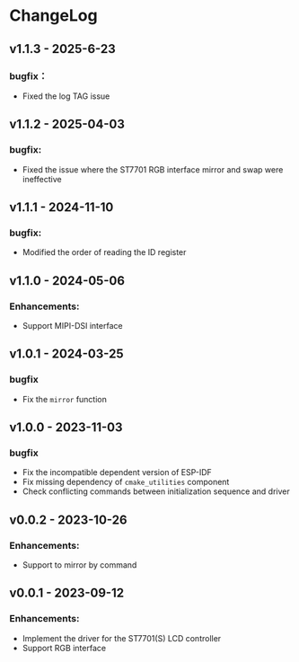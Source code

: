 # ChangeLog

## v1.1.3 - 2025-6-23

### bugfix：

*  Fixed the log TAG issue

## v1.1.2 - 2025-04-03

### bugfix:

* Fixed the issue where the ST7701 RGB interface mirror and swap were ineffective

## v1.1.1 - 2024-11-10

### bugfix:

* Modified the order of reading the ID register

## v1.1.0 - 2024-05-06

### Enhancements:

* Support MIPI-DSI interface

## v1.0.1 - 2024-03-25

### bugfix

* Fix the `mirror` function

## v1.0.0 - 2023-11-03

### bugfix

* Fix the incompatible dependent version of ESP-IDF
* Fix missing dependency of `cmake_utilities` component
* Check conflicting commands between initialization sequence and driver

## v0.0.2 - 2023-10-26

### Enhancements:

* Support to mirror by command

## v0.0.1 - 2023-09-12

### Enhancements:

* Implement the driver for the ST7701(S) LCD controller
* Support RGB interface
